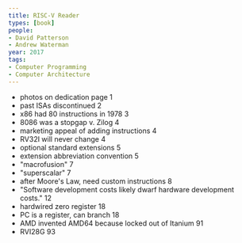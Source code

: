```yaml
---
title: RISC-V Reader
types: [book]
people:
- David Patterson
- Andrew Waterman
year: 2017
tags:
- Computer Programming
- Computer Architecture
---
```


- photos on dedication page 1
- past ISAs discontinued 2
- x86 had 80 instructions in 1978 3
- 8086 was a stopgap v. Zilog 4
- marketing appeal of adding instructions 4
- RV32I will never change 4
- optional standard extensions 5
- extension abbreviation convention 5
- "macrofusion" 7
- "superscalar" 7
- after Moore's Law, need custom instructions 8
- "Software development costs likely dwarf hardware development costs." 12
- hardwired zero register 18
- PC is a register, can branch 18
- AMD invented AMD64 because locked out of Itanium 91
- RVI28G 93
